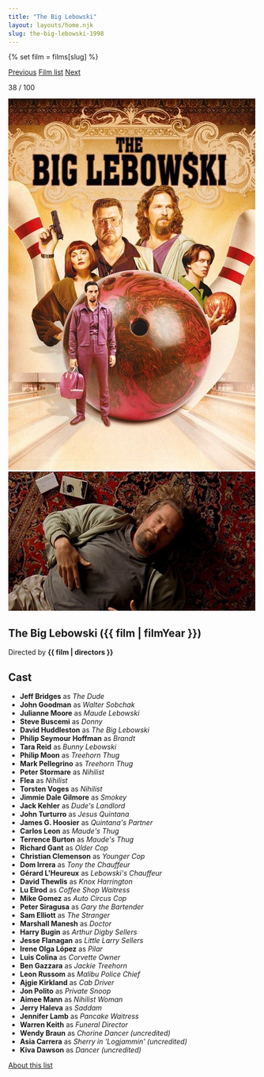 ```yaml
---
title: "The Big Lebowski"
layout: layouts/home.njk
slug: the-big-lebowski-1998
---
```


{% set film = films[slug] %}

<nav class="films">
  <a class="prev" href="../good-will-hunting-1997">Previous</a>
  <a href="../">Film list</a>
  <a class="next" href="../ghost-dog-the-way-of-the-samurai-1999">Next</a>
</nav>

<p>38 / 100</p>

<article class="film">
  <div class="backdrop-and-poster">
    <img class="poster" src="../films/posters/the-big-lebowski-1998.jpg" alt="">
    <img class="backdrop" src="../films/backdrops/the-big-lebowski-1998.jpg" alt="">
  </div>

  <h1>The Big Lebowski ({{ film | filmYear }})</h1>

  <p class="director">
    Directed by <strong>{{ film | directors }}</strong>
  </p>


  <h2>
    Cast
  </h2>
  <ul>
            <li><strong>Jeff Bridges</strong> as <em>The Dude</em></li>
        <li><strong>John Goodman</strong> as <em>Walter Sobchak</em></li>
        <li><strong>Julianne Moore</strong> as <em>Maude Lebowski</em></li>
        <li><strong>Steve Buscemi</strong> as <em>Donny</em></li>
        <li><strong>David Huddleston</strong> as <em>The Big Lebowski</em></li>
        <li><strong>Philip Seymour Hoffman</strong> as <em>Brandt</em></li>
        <li><strong>Tara Reid</strong> as <em>Bunny Lebowski</em></li>
        <li><strong>Philip Moon</strong> as <em>Treehorn Thug</em></li>
        <li><strong>Mark Pellegrino</strong> as <em>Treehorn Thug</em></li>
        <li><strong>Peter Stormare</strong> as <em>Nihilist</em></li>
        <li><strong>Flea</strong> as <em>Nihilist</em></li>
        <li><strong>Torsten Voges</strong> as <em>Nihilist</em></li>
        <li><strong>Jimmie Dale Gilmore</strong> as <em>Smokey</em></li>
        <li><strong>Jack Kehler</strong> as <em>Dude's Landlord</em></li>
        <li><strong>John Turturro</strong> as <em>Jesus Quintana</em></li>
        <li><strong>James G. Hoosier</strong> as <em>Quintana's Partner</em></li>
        <li><strong>Carlos Leon</strong> as <em>Maude's Thug</em></li>
        <li><strong>Terrence Burton</strong> as <em>Maude's Thug</em></li>
        <li><strong>Richard Gant</strong> as <em>Older Cop</em></li>
        <li><strong>Christian Clemenson</strong> as <em>Younger Cop</em></li>
        <li><strong>Dom Irrera</strong> as <em>Tony the Chauffeur</em></li>
        <li><strong>Gérard L'Heureux</strong> as <em>Lebowski's Chauffeur</em></li>
        <li><strong>David Thewlis</strong> as <em>Knox Harrington</em></li>
        <li><strong>Lu Elrod</strong> as <em>Coffee Shop Waitress</em></li>
        <li><strong>Mike Gomez</strong> as <em>Auto Circus Cop</em></li>
        <li><strong>Peter Siragusa</strong> as <em>Gary the Bartender</em></li>
        <li><strong>Sam Elliott</strong> as <em>The Stranger</em></li>
        <li><strong>Marshall Manesh</strong> as <em>Doctor</em></li>
        <li><strong>Harry Bugin</strong> as <em>Arthur Digby Sellers</em></li>
        <li><strong>Jesse Flanagan</strong> as <em>Little Larry Sellers</em></li>
        <li><strong>Irene Olga López</strong> as <em>Pilar</em></li>
        <li><strong>Luis Colina</strong> as <em>Corvette Owner</em></li>
        <li><strong>Ben Gazzara</strong> as <em>Jackie Treehorn</em></li>
        <li><strong>Leon Russom</strong> as <em>Malibu Police Chief</em></li>
        <li><strong>Ajgie Kirkland</strong> as <em>Cab Driver</em></li>
        <li><strong>Jon Polito</strong> as <em>Private Snoop</em></li>
        <li><strong>Aimee Mann</strong> as <em>Nihilist Woman</em></li>
        <li><strong>Jerry Haleva</strong> as <em>Saddam</em></li>
        <li><strong>Jennifer Lamb</strong> as <em>Pancake Waitress</em></li>
        <li><strong>Warren Keith</strong> as <em>Funeral Director</em></li>
        <li><strong>Wendy Braun</strong> as <em>Chorine Dancer (uncredited)</em></li>
        <li><strong>Asia Carrera</strong> as <em>Sherry in 'Logjammin' (uncredited)</em></li>
        <li><strong>Kiva Dawson</strong> as <em>Dancer (uncredited)</em></li>
  </ul>
</article>
<footer>
  <a href="../about">About this list</a>
</footer>
